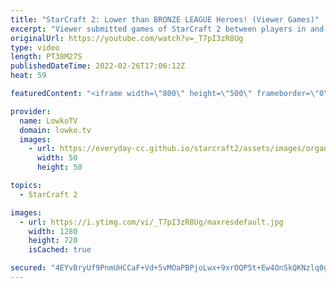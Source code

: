 ```yaml
---
title: "StarCraft 2: Lower than BRONZE LEAGUE Heroes! (Viewer Games)"
excerpt: "Viewer submitted games of StarCraft 2 between players in and below Bronze League. If you have a great game of SC2, submit it to replays@lowko.tv.  Support my work on Patreon: https://www.patreon.com/lowkotv Become a YouTube member: https://lowko.tv/join  More Lowko: https://youtube.com/morelowko Lowko"
originalUrl: https://youtube.com/watch?v=_T7pI3zR8Ug
type: video
length: PT38M27S
publishedDateTime: 2022-02-26T17:06:12Z
heat: 59

featuredContent: "<iframe width=\"800\" height=\"500\" frameborder=\"0\" src=\"https://www.youtube.com/embed/_T7pI3zR8Ug\" allow=\"accelerometer; autoplay; encrypted-media; gyroscope; picture-in-picture\" allowfullscreen></iframe>"

provider:
  name: LowkoTV
  domain: lowko.tv
  images:
    - url: https://everyday-cc.github.io/starcraft2/assets/images/organizations/lowko.tv-50x50.jpg
      width: 50
      height: 50

topics:
  - StarCraft 2

images:
  - url: https://i.ytimg.com/vi/_T7pI3zR8Ug/maxresdefault.jpg
    width: 1280
    height: 720
    isCached: true

secured: "4EYvBryUf9PnmUHCCaF+Vd+5vMOaPBPjoLwx+9xrOQP5t+Ew4OnSkQKNzlq0g//Av/OMh616vMAa8fmD/IYO1Ck+ZZtB6LEdTdaRw0af9S3Mik00A0ynyFCCEZKzjcUc7wfvm00xEJ9TZq/964IQwHruiGcWHD1O/w2q6kziR7vlyKNdAUpLMAhWoieBR/Y1YRbh/GJ7MeuGnvLSZWv3eQgjDEVr+jCQ3v7R0gF34EP99EuA/n6frREhPBPv5N5IN+JoYtpFyBbdQtwL5++Oswx1nW3Ki9vG3ApxDf2odbomBtJUtWfrRbHpmrKlblLhyq8jb2munPNTlfm7MWIQrignTtSCpRDU6LBZIqwH9FLK3YiPY+yd5ms1RqdgaoH09TGlp+bX/yfcJthaYgLs/dOFaMfCjsvP33FMQcAYnpU/a57CgXff46n5DvKx6nKy;nGClYWCXajwi6T9rdkBCXw=="
---
```


